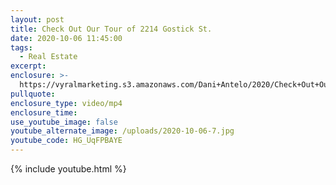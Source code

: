 ```yaml
---
layout: post
title: Check Out Our Tour of 2214 Gostick St.
date: 2020-10-06 11:45:00
tags:
  - Real Estate
excerpt:
enclosure: >-
  https://vyralmarketing.s3.amazonaws.com/Dani+Antelo/2020/Check+Out+Our+Tour+of+2214+Gostick+St.mp4
pullquote:
enclosure_type: video/mp4
enclosure_time:
use_youtube_image: false
youtube_alternate_image: /uploads/2020-10-06-7.jpg
youtube_code: HG_UqFPBAYE
---
```


{% include youtube.html %}

&nbsp;